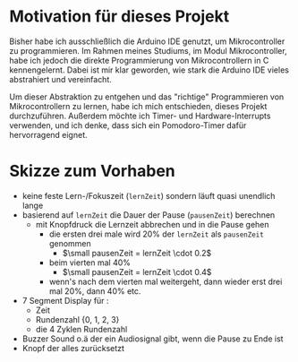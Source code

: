 # Motivation für dieses Projekt 
Bisher habe ich ausschließlich die Arduino IDE genutzt, um Mikrocontroller zu programmieren. Im Rahmen meines Studiums, im Modul Mikrocontroller, habe ich jedoch die direkte Programmierung von Mikrocontrollern in C kennengelernt. Dabei ist mir klar geworden, wie stark die Arduino IDE vieles abstrahiert und vereinfacht.

Um dieser Abstraktion zu entgehen und das "richtige" Programmieren von Mikrocontrollern zu lernen, habe ich mich entschieden, dieses Projekt durchzuführen. Außerdem möchte ich Timer- und Hardware-Interrupts verwenden, und ich denke, dass sich ein Pomodoro-Timer dafür hervorragend eignet.

# Skizze zum Vorhaben
- keine feste Lern-/Fokuszeit (`lernZeit`) sondern läuft quasi unendlich lange
- basierend auf `lernZeit` die Dauer der Pause (`pausenZeit`) berechnen
    - mit Knopfdruck die Lernzeit abbrechen und in die Pause gehen
        - die ersten drei male wird 20% der `lernZeit` als `pausenZeit` genommen
            -  $\small pausenZeit = lernZeit \cdot 0.2$
        - beim vierten mal 40% 
            - $\small  pausenZeit = lernZeit \cdot 0.4$
        - wenn's nach dem vierten mal weitergeht, dann wieder erst drei mal 20%, dann 40% etc. 
- 7 Segment Display für : 
    - Zeit 
    - Rundenzahl {0, 1, 2, 3}
    - die 4 Zyklen Rundenzahl
- Buzzer Sound o.ä der ein Audiosignal gibt, wenn die Pause zu Ende ist
- Knopf der alles zurücksetzt